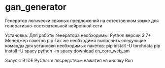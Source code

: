 # gan_generator
Генератор логически связных предложений на естественном языке для генеративно-состязательной нейронной сети

Установка:
Для работы генератора необходимы:
  Python версии 3.7+
  Менеджер пакетов pip
Так же необходимо выполнить следующие команды для установки необходимых пакетов:
  pip install -U torchdata
  pip install -U spacy
  python -m spacy download en_core_web_sm

Запуск:
  В IDE PyCharm посредством нажатия на кнопку Run
